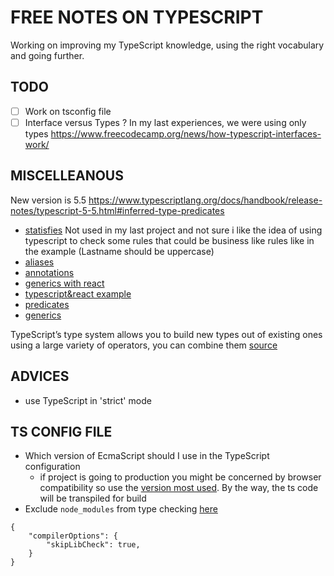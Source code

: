 # FREE NOTES ON TYPESCRIPT

Working on improving my TypeScript knowledge, using the right vocabulary and going further.

## TODO
- [ ] Work on tsconfig file
- [ ] Interface versus Types ? In my last experiences, we were using only types https://www.freecodecamp.org/news/how-typescript-interfaces-work/

## MISCELLEANOUS

New version is 5.5 https://www.typescriptlang.org/docs/handbook/release-notes/typescript-5-5.html#inferred-type-predicates

- [statisfies](https://www.freecodecamp.org/news/typescript-satisfies-operator/) Not used in my last project and not sure i like the idea of using typescript to check some rules that could be business like rules like in the example (Lastname should be uppercase)
- [aliases](https://www.freecodecamp.org/news/how-typescript-type-aliases-work/)
- [annotations](https://www.freecodecamp.org/news/basic-typescript-types/)
- [generics with react](https://www.freecodecamp.org/news/typescript-generics-with-functional-react-components/)
- [typescript&react example](https://www.freecodecamp.org/news/typescript-tutorial-for-react-developers/)
- [predicates](https://www.freecodecamp.org/news/what-are-type-predicates-in-typescript/)
- [generics](https://www.freecodecamp.org/news/how-typescript-generics-work/)


TypeScript’s type system allows you to build new types out of existing ones using a large variety of operators, you can combine them [source](https://www.typescriptlang.org/docs/handbook/2/everyday-types.html)

## ADVICES
- use TypeScript in 'strict' mode

## TS CONFIG FILE
- Which version of EcmaScript should I use in the TypeScript configuration
  - if project is going to production you might be concerned by browser compatibility so use the [version most used](https://caniuse.com/?search=es5). By the way, the ts code will be transpiled for build
- Exclude `node_modules` from type checking [here](https://stackoverflow.com/questions/45267500/exclude-node-modules-from-problems)
```
{
    "compilerOptions": {
        "skipLibCheck": true,
    }
}
```
